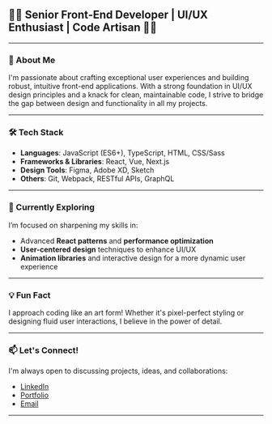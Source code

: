 ## 👨‍💻 Senior Front-End Developer | UI/UX Enthusiast | Code Artisan 👨‍💻

---

### 🚀 About Me
I'm passionate about crafting exceptional user experiences and building robust, intuitive front-end applications. With a strong foundation in UI/UX design principles and a knack for clean, maintainable code, I strive to bridge the gap between design and functionality in all my projects.

---

### 🛠️ Tech Stack
- **Languages**: JavaScript (ES6+), TypeScript, HTML, CSS/Sass
- **Frameworks & Libraries**: React, Vue, Next.js
- **Design Tools**: Figma, Adobe XD, Sketch
- **Others**: Git, Webpack, RESTful APIs, GraphQL

---

### 🌱 Currently Exploring
I’m focused on sharpening my skills in:
- Advanced **React patterns** and **performance optimization**
- **User-centered design** techniques to enhance UI/UX
- **Animation libraries** and interactive design for a more dynamic user experience

---

### 💡 Fun Fact
I approach coding like an art form! Whether it's pixel-perfect styling or designing fluid user interactions, I believe in the power of detail.

---

### 📫 Let's Connect!
I'm always open to discussing projects, ideas, and collaborations:
- [LinkedIn](https://www.linkedin.com/in/mansourelbashabsheh/)
- [Portfolio](https://yourwebsite.com)
- [Email](mailto:mansour.programmer@gmail.com)

---

